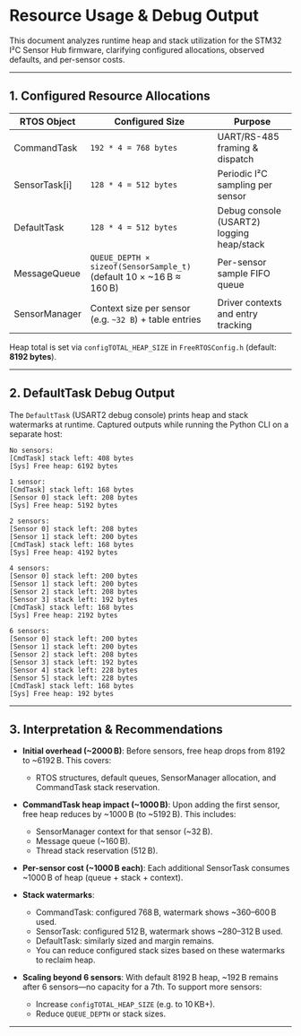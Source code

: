 # Resource Usage & Debug Output

This document analyzes runtime heap and stack utilization for the STM32 I²C Sensor Hub firmware, clarifying configured allocations, observed defaults, and per-sensor costs.

---

## 1. Configured Resource Allocations

| RTOS Object    | Configured Size                                                         | Purpose                                   |
| -------------- | ----------------------------------------------------------------------- | ----------------------------------------- |
| CommandTask    | `192 * 4 = 768 bytes`                                                   | UART/RS-485 framing & dispatch            |
| SensorTask\[i] | `128 * 4 = 512 bytes`                                                   | Periodic I²C sampling per sensor          |
| DefaultTask    | `128 * 4 = 512 bytes`                                                   | Debug console (USART2) logging heap/stack |
| MessageQueue   | `QUEUE_DEPTH × sizeof(SensorSample_t)`<br>(default 10 × \~16 B ≈ 160 B) | Per-sensor sample FIFO queue              |
| SensorManager  | Context size per sensor (e.g. `~32 B`) + table entries                  | Driver contexts and entry tracking        |

Heap total is set via `configTOTAL_HEAP_SIZE` in `FreeRTOSConfig.h` (default: **8192 bytes**).

---

## 2. DefaultTask Debug Output

The `DefaultTask` (USART2 debug console) prints heap and stack watermarks at runtime. Captured outputs while running the Python CLI on a separate host:

```
No sensors:
[CmdTask] stack left: 408 bytes
[Sys] Free heap: 6192 bytes

1 sensor:
[CmdTask] stack left: 168 bytes
[Sensor 0] stack left: 208 bytes
[Sys] Free heap: 5192 bytes

2 sensors:
[Sensor 0] stack left: 208 bytes
[Sensor 1] stack left: 200 bytes
[CmdTask] stack left: 168 bytes
[Sys] Free heap: 4192 bytes

4 sensors:
[Sensor 0] stack left: 200 bytes
[Sensor 1] stack left: 200 bytes
[Sensor 2] stack left: 208 bytes
[Sensor 3] stack left: 192 bytes
[CmdTask] stack left: 168 bytes
[Sys] Free heap: 2192 bytes

6 sensors:
[Sensor 0] stack left: 200 bytes
[Sensor 1] stack left: 200 bytes
[Sensor 2] stack left: 208 bytes
[Sensor 3] stack left: 192 bytes
[Sensor 4] stack left: 228 bytes
[Sensor 5] stack left: 228 bytes
[CmdTask] stack left: 168 bytes
[Sys] Free heap: 192 bytes
```

---

## 3. Interpretation & Recommendations

* **Initial overhead (\~2000 B)**: Before sensors, free heap drops from 8192 to \~6192 B. This covers:

  * RTOS structures, default queues, SensorManager allocation, and CommandTask stack reservation.

* **CommandTask heap impact (\~1000 B)**: Upon adding the first sensor, free heap reduces by \~1000 B (to \~5192 B). This includes:

  * SensorManager context for that sensor (\~32 B).
  * Message queue (\~160 B).
  * Thread stack reservation (512 B).

* **Per-sensor cost (\~1000 B each)**: Each additional SensorTask consumes \~1000 B of heap (queue + stack + context).

* **Stack watermarks**:

  * CommandTask: configured 768 B, watermark shows \~360–600 B used.
  * SensorTask: configured 512 B, watermark shows \~280–312 B used.
  * DefaultTask: similarly sized and margin remains.
  * You can reduce configured stack sizes based on these watermarks to reclaim heap.

* **Scaling beyond 6 sensors**: With default 8192 B heap, \~192 B remains after 6 sensors—no capacity for a 7th. To support more sensors:

  * Increase `configTOTAL_HEAP_SIZE` (e.g. to 10 KB+).
  * Reduce `QUEUE_DEPTH` or stack sizes.

---
